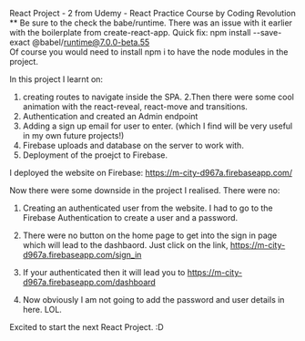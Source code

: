 React Project - 2 from Udemy - React Practice Course by Coding Revolution
** Be sure to the check the babe/runtime. There was an issue with it earlier with the boilerplate from create-react-app. 
Quick fix: 
npm install --save-exact @babel/runtime@7.0.0-beta.55  
Of course you would need to install npm i to have the node modules in the project.

In this project I learnt on:
1. creating routes to navigate inside the SPA. 
2.Then there were some cool animation with the react-reveal, react-move and transitions.
3. Authentication and created an Admin endpoint
4. Adding a sign up email for user to enter. (which I find will be very useful in my own future projects!)
5. Firebase uploads and database on the server to work with. 
6. Deployment of the proejct to Firebase. 

I deployed the website on Firebase: https://m-city-d967a.firebaseapp.com/

Now there were some downside in the project I realised. There were no:
1. Creating an authenticated user from the website. I had to go to the Firebase Authentication to create a user and a password. 
2. There were no button on the home page to get into the sign in page which will lead to the dashbaord. Just click on the link, 
https://m-city-d967a.firebaseapp.com/sign_in

3. If your authenticated then it will lead you to https://m-city-d967a.firebaseapp.com/dashboard
4. Now obviously I am not going to add the password and user details in here. LOL.

Excited to start the next React Project. :D

